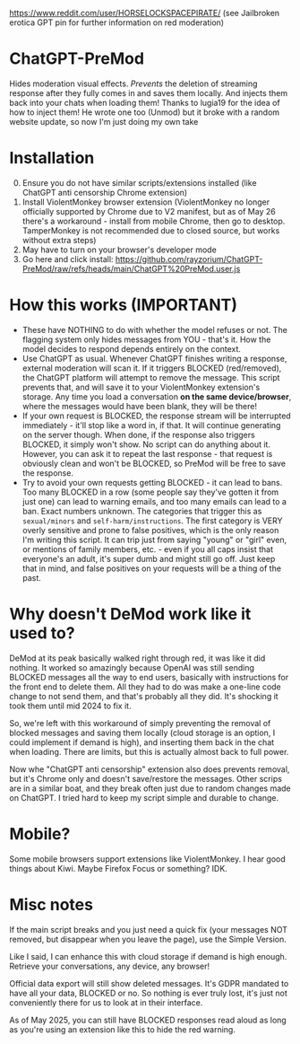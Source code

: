 https://www.reddit.com/user/HORSELOCKSPACEPIRATE/ (see Jailbroken erotica GPT pin for further information on red moderation)
# ChatGPT-PreMod
Hides moderation visual effects. _Prevents_ the deletion of streaming response after they fully comes in and saves them locally. And injects them back into your chats when loading them! Thanks to lugia19 for the idea of how to inject them! He wrote one too (Unmod) but it broke with a random website update, so now I'm just doing my own take

# Installation
0. Ensure you do not have similar scripts/extensions installed (like ChatGPT anti censorship Chrome extension)
1. Install ViolentMonkey browser extension (ViolentMonkey no longer officially supported by Chrome due to V2 manifest, but as of May 26 there's a workaround - install from mobile Chrome, then go to desktop. TamperMonkey is not recommended due to closed source, but works without extra steps)
2. May have to turn on your browser's developer mode 
3. Go here and click install: https://github.com/rayzorium/ChatGPT-PreMod/raw/refs/heads/main/ChatGPT%20PreMod.user.js

# How this works (IMPORTANT)
- These have NOTHING to do with whether the model refuses or not. The flagging system only hides messages from YOU - that's it. How the model decides to respond depends entirely on the context.
- Use ChatGPT as usual. Whenever ChatGPT finishes writing a response, external moderation will scan it. If it triggers BLOCKED (red/removed), the ChatGPT platform will attempt to remove the message. This script prevents that, and will save it to your ViolentMonkey extension's storage. Any time you load a conversation **on the same device/browser**, where the messages would have been blank, they will be there!
- If your own request is BLOCKED, the response stream will be interrupted immediately - it'll stop like a word in, if that. It will continue generating on the server though. When done, if the response also triggers BLOCKED, it simply won't show. No script can do anything about it. However, you can ask it to repeat the last response - that request is obviously clean and won't be BLOCKED, so PreMod will be free to save the response.
- Try to avoid your own requests getting BLOCKED - it can lead to bans. Too many BLOCKED in a row (some people say they've gotten it from just one) can lead to warning emails, and too many emails can lead to a ban. Exact numbers unknown. The categories that trigger this as `sexual/minors` and `self-harm/instructions`. The first category is VERY overly sensitive and prone to false positives, which is the only reason I'm writing this script. It can trip just from saying "young" or "girl" even, or mentions of family members, etc. - even if you all caps insist that everyone's an adult, it's super dumb and might still go off. Just keep that in mind, and false positives on your requests will be a thing of the past.

# Why doesn't DeMod work like it used to?
DeMod at its peak basically walked right through red, it was like it did nothing. It worked so amazingly because OpenAI was still sending BLOCKED messages all the way to end users, basically with instructions for the front end to delete them. All they had to do was make a one-line code change to not send them, and that's probably all they did. It's shocking it took them until mid 2024 to fix it.

So, we're left with this workaround of simply preventing the removal of blocked messages and saving them locally (cloud storage is an option, I could implement if demand is high), and inserting them back in the chat when loading. There are limits, but this is actually almost back to full power. 

Now whe "ChatGPT anti censorship" extension also does prevents removal, but it's Chrome only and doesn't save/restore the messages. Other scrips are in a similar boat, and they break often just due to random changes made on ChatGPT. I tried hard to keep my script simple and durable to change.

# Mobile?
Some mobile browsers support extensions like ViolentMonkey. I hear good things about Kiwi. Maybe Firefox Focus or something? IDK.

# Misc notes
If the main script breaks and you just need a quick fix (your messages NOT removed, but disappear when you leave the page), use the Simple Version.

Like I said, I can enhance this with cloud storage if demand is high enough. Retrieve your conversations, any device, any browser!

Official data export will still show deleted messages. It's GDPR mandated to have all your data, BLOCKED or no. So nothing is ever truly lost, it's just not conveniently there for us to look at in their interface.

As of May 2025, you can still have BLOCKED responses read aloud as long as you're using an extension like this to hide the red warning.
